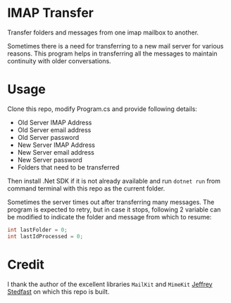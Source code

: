# IMAP Transfer 

Transfer folders and messages from one imap mailbox to another.

Sometimes there is a need for transferring to a new mail server for various reasons.  This program helps in transferring all the messages to maintain continuity with older conversations.

# Usage

Clone this repo, modify Program.cs and provide following details:

- Old Server IMAP Address
- Old Server email address
- Old Server password
- New Server IMAP Address
- New Server email address
- New Server password
- Folders that need to be transferred

Then install .Net SDK if it is not already available and run `dotnet run` from command terminal with this repo as the current folder.

Sometimes the server times out after transferring many messages.  The program is expected to retry, but in case it stops, following 2 variable can be modified to indicate the folder and message from which to resume:

```c#
int lastFolder = 0;
int lastIdProcessed = 0;
```

# Credit

I thank the author of the excellent libraries `MailKit` and `MimeKit` [Jeffrey Stedfast](https://github.com/jstedfast) on which this repo is built.

